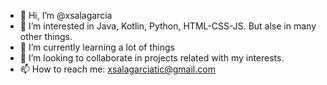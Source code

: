 - 👋 Hi, I’m @xsalagarcia
- 👀 I’m interested in Java, Kotlin, Python, HTML-CSS-JS. But alse in many other things.
- 🌱 I’m currently learning a lot of things
- 💞️ I’m looking to collaborate in projects related with my interests.
- 📫 How to reach me: xsalagarciatic@gmail.com

<!---
xsalagarcia/xsalagarcia is a ✨ special ✨ repository because its `README.md` (this file) appears on your GitHub profile.
You can click the Preview link to take a look at your changes.
--->
